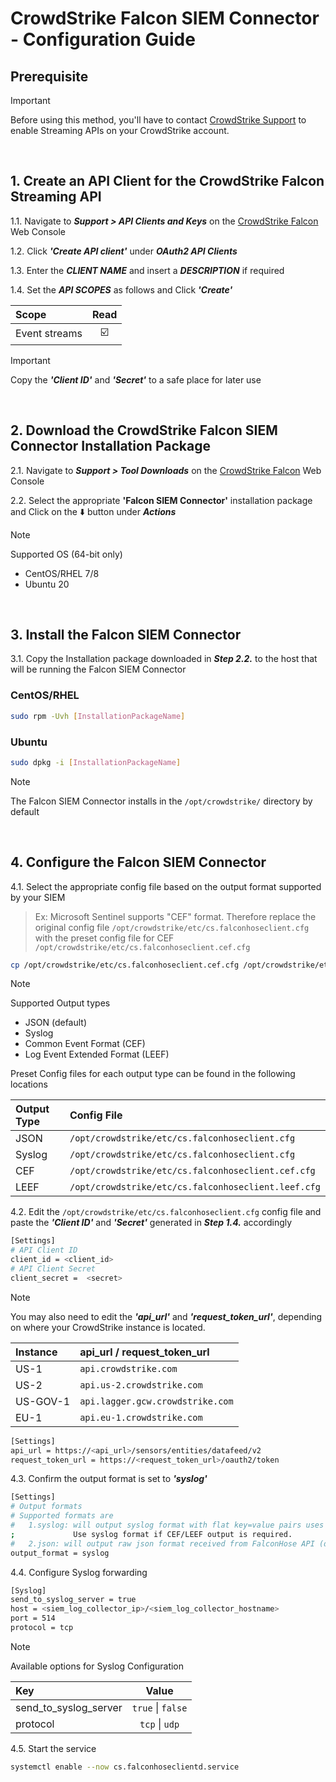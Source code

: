 # CrowdStrike Falcon SIEM Connector - Configuration Guide

## Prerequisite
> [!IMPORTANT]
> Before using this method, you'll have to contact [CrowdStrike Support](https://supportportal.crowdstrike.com/) to enable Streaming APIs on your CrowdStrike account.

<br>

## 1. Create an API Client for the CrowdStrike Falcon Streaming API
1.1. Navigate to _**Support > API Clients and Keys**_ on the [CrowdStrike Falcon](https://falcon.crowdstrike.com/) Web Console

1.2. Click _**'Create API client'**_ under _**OAuth2 API Clients**_

1.3. Enter the _**CLIENT NAME**_ and insert a _**DESCRIPTION**_ if required

1.4. Set the _**API SCOPES**_ as follows and Click _**'Create'**_

| Scope         | Read                    |
| :------------ | :---------------------: |
| Event streams | :ballot_box_with_check: |

> [!IMPORTANT]
> Copy the _**'Client ID'**_ and _**'Secret'**_ to a safe place for later use  

<br>

## 2. Download the CrowdStrike Falcon SIEM Connector Installation Package
2.1. Navigate to _**Support > Tool Downloads**_ on the [CrowdStrike Falcon](https://falcon.crowdstrike.com/) Web Console

2.2. Select the appropriate **'Falcon SIEM Connector'** installation package and Click on the :arrow_down: button under _**Actions**_

> [!NOTE]
> Supported OS (64-bit only)
> - CentOS/RHEL 7/8
> - Ubuntu 20

<br>

## 3. Install the Falcon SIEM Connector
3.1. Copy the Installation package downloaded in _**Step 2.2.**_ to the host that will be running the Falcon SIEM Connector

### CentOS/RHEL
```bash
sudo rpm -Uvh [InstallationPackageName]
```

### Ubuntu
```bash
sudo dpkg -i [InstallationPackageName]
```

> [!NOTE]
> The Falcon SIEM Connector installs in the `/opt/crowdstrike/` directory by default

<br>

## 4. Configure the Falcon SIEM Connector
4.1. Select the appropriate config file based on the output format supported by your SIEM 
> Ex: Microsoft Sentinel supports "CEF" format. Therefore replace the original config file `/opt/crowdstrike/etc/cs.falconhoseclient.cfg` with the preset config file for CEF `/opt/crowdstrike/etc/cs.falconhoseclient.cef.cfg`

```bash
cp /opt/crowdstrike/etc/cs.falconhoseclient.cef.cfg /opt/crowdstrike/etc/cs.falconhoseclient.cfg
```

> [!NOTE]
> Supported Output types
> - JSON (default)
> - Syslog
> - Common Event Format (CEF)
> - Log Event Extended Format (LEEF)
>
> Preset Config files for each output type can be found in the following locations

| Output Type | Config File                                         |
| :---------- | :-------------------------------------------------- |
| JSON        | `/opt/crowdstrike/etc/cs.falconhoseclient.cfg`      |
| Syslog      | `/opt/crowdstrike/etc/cs.falconhoseclient.cfg`      |
| CEF         | `/opt/crowdstrike/etc/cs.falconhoseclient.cef.cfg`  |
| LEEF        | `/opt/crowdstrike/etc/cs.falconhoseclient.leef.cfg` |

4.2. Edit the `/opt/crowdstrike/etc/cs.falconhoseclient.cfg` config file and paste the _**'Client ID'**_ and _**'Secret'**_ generated in _**Step 1.4.**_ accordingly

```bash
[Settings]
# API Client ID
client_id = <client_id>
# API Client Secret
client_secret =  <secret>
```

> [!NOTE]
> You may also need to edit the _**'api_url'**_ and _**'request_token_url'**_, depending on where your CrowdStrike instance is located.

| Instance | api_url / request_token_url      |
| :------- | :------------------------------- |
| US-1     | `api.crowdstrike.com`            |
| US-2     | `api.us-2.crowdstrike.com`       |
| US-GOV-1 | `api.lagger.gcw.crowdstrike.com` |
| EU-1     | `api.eu-1.crowdstrike.com`       |

```bash
[Settings]
api_url = https://<api_url>/sensors/entities/datafeed/v2
request_token_url = https://<request_token_url>/oauth2/token
```

4.3. Confirm the output format is set to _**'syslog'**_
```bash
[Settings]
# Output formats
# Supported formats are
#   1.syslog: will output syslog format with flat key=value pairs uses the mapping configuration below.
;             Use syslog format if CEF/LEEF output is required.
#   2.json: will output raw json format received from FalconHose API (default)
output_format = syslog
```

4.4. Configure Syslog forwarding
```bash
[Syslog]
send_to_syslog_server = true
host = <siem_log_collector_ip>/<siem_log_collector_hostname>
port = 514
protocol = tcp
```

> [!NOTE]
> Available options for Syslog Configuration

| Key                   | Value             |
| :-------------------- | :---------------: |
| send_to_syslog_server | `true` \| `false` |
| protocol              | `tcp` \| `udp`    |

4.5. Start the service
```bash
systemctl enable --now cs.falconhoseclientd.service
```
